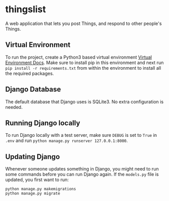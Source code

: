 # thingslist
A web application that lets you post Things, and respond to other people's Things.

## Virtual Environment
To run the project, create a Python3 based virtual environment 
[Virtual Environment Docs](https://docs.python.org/3/tutorial/venv.html).
Make sure to install pip in this environment and next run `pip install -r requirements.txt` from within the environment
 to install all the required packages.

## Django Database
The default database that Django uses is SQLite3. No extra configuration is needed.

## Running Django locally
To run Django locally with a test server, make sure `DEBUG` is set to `True` in `.env` and run 
`python manage.py runserver 127.0.0.1:8000`.

## Updating Django
Whenever someone updates something in Django, you might need to run some commands before you can run Django again. 
If the `models.py` file is updated, you first want to run: 
```
python manage.py makemigrations
python manage.py migrate
```
